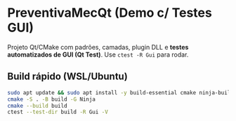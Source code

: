 # PreventivaMecQt (Demo c/ Testes GUI)

Projeto Qt/CMake com padrões, camadas, plugin DLL e **testes automatizados de GUI (Qt Test)**.
Use `ctest -R Gui` para rodar.
## Build rápido (WSL/Ubuntu)
```bash
sudo apt update && sudo apt install -y build-essential cmake ninja-build qt6-base-dev qt6-base-dev-tools libgl1-mesa-dev doxygen graphviz
cmake -S . -B build -G Ninja
cmake --build build
ctest --test-dir build -R Gui -V
```
